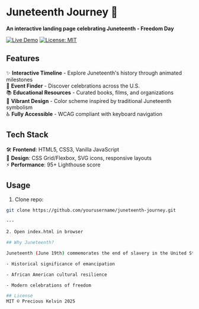 # Juneteenth Journey 🌅

**An interactive landing page celebrating Juneteenth - Freedom Day**

[![Live Demo](https://img.shields.io/badge/Demo-Live-green?style=for-the-badge)](https://your-demo-link.com)
[![License: MIT](https://img.shields.io/badge/License-MIT-blue.svg?style=for-the-badge)](https://opensource.org/licenses/MIT)

## Features

✨ **Interactive Timeline** - Explore Juneteenth's history through animated milestones  
🎉 **Event Finder** - Discover celebrations across the U.S.  
📚 **Educational Resources** - Curated books, films, and organizations  
🎨 **Vibrant Design** - Color scheme inspired by traditional Juneteenth symbolism  
♿ **Fully Accessible** - WCAG compliant with keyboard navigation  

## Tech Stack

🛠️ **Frontend**: HTML5, CSS3, Vanilla JavaScript  
🌈 **Design**: CSS Grid/Flexbox, SVG icons, responsive layouts  
⚡ **Performance**: 95+ Lighthouse score  

## Usage

1. Clone repo:
```bash
git clone https://github.com/yourusername/juneteenth-journey.git

---

2. Open index.html in browser

## Why Juneteenth?

Juneteenth (June 19th) commemorates the end of slavery in the United States. This project honors:

- Historical significance of emancipation

- African American cultural resilience

- Modern celebrations of freedom

## License
MIT © Precious Kelvin 2025
